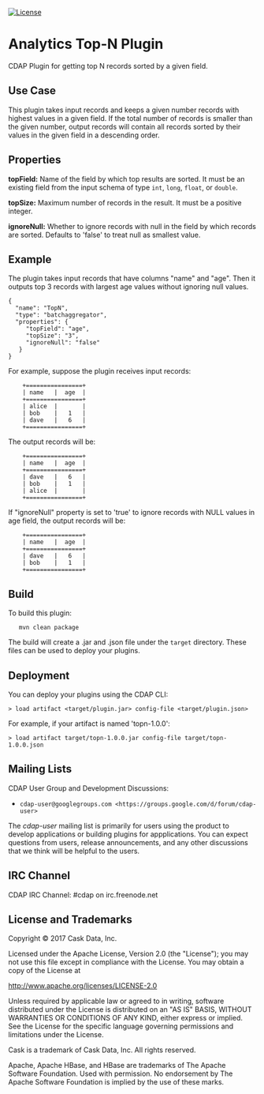 [![License](https://img.shields.io/badge/License-Apache%202.0-blue.svg)](https://opensource.org/licenses/Apache-2.0)

Analytics Top-N Plugin
===================

CDAP Plugin for getting top N records sorted by a given field.

Use Case
--------
This plugin takes input records and keeps a given number records with highest values in a given field. If the total number of records is smaller than the given number, output records will contain all records sorted by their values in the given field in a descending order.

Properties
----------
**topField:** Name of the field by which top results are sorted. It must be an existing field from the input schema of type ``int``, ``long``, ``float``, or ``double``.

**topSize:** Maximum number of records in the result. It must be a positive integer.

**ignoreNull:** Whether to ignore records with null in the field by which records are sorted. Defaults to 'false' to treat null as smallest value.

Example
-------
The plugin takes input records that have columns "name" and "age". Then it outputs top 3 records with largest age values without ignoring null values.

```
{
  "name": "TopN",
  "type": "batchaggregator",
  "properties": {
     "topField": "age",
     "topSize": "3",
     "ignoreNull": "false"
   }
}
```

For example, suppose the plugin receives input records:

```
    +================+
    | name   |  age  |
    +================+
    | alice  |       |
    | bob    |   1   |
    | dave   |   6   |
    +================+
```

The output records will be:

```
    +================+
    | name   |  age  |
    +================+
    | dave   |   6   |
    | bob    |   1   |
    | alice  |       |
    +================+
```

If "ignoreNull" property is set to 'true' to ignore records with NULL values in age field, the output records will be:

```
    +================+
    | name   |  age  |
    +================+
    | dave   |   6   |
    | bob    |   1   |
    +================+
```

Build
-----
To build this plugin:

```
   mvn clean package
```    

The build will create a .jar and .json file under the ``target`` directory.
These files can be used to deploy your plugins.

Deployment
----------
You can deploy your plugins using the CDAP CLI:

    > load artifact <target/plugin.jar> config-file <target/plugin.json>

For example, if your artifact is named 'topn-1.0.0':

    > load artifact target/topn-1.0.0.jar config-file target/topn-1.0.0.json
    
## Mailing Lists

CDAP User Group and Development Discussions:

* `cdap-user@googlegroups.com <https://groups.google.com/d/forum/cdap-user>`

The *cdap-user* mailing list is primarily for users using the product to develop
applications or building plugins for appplications. You can expect questions from 
users, release announcements, and any other discussions that we think will be helpful 
to the users.

## IRC Channel

CDAP IRC Channel: #cdap on irc.freenode.net


## License and Trademarks

Copyright © 2017 Cask Data, Inc.

Licensed under the Apache License, Version 2.0 (the "License"); you may not use this file except
in compliance with the License. You may obtain a copy of the License at

http://www.apache.org/licenses/LICENSE-2.0

Unless required by applicable law or agreed to in writing, software distributed under the 
License is distributed on an "AS IS" BASIS, WITHOUT WARRANTIES OR CONDITIONS OF ANY KIND, 
either express or implied. See the License for the specific language governing permissions 
and limitations under the License.

Cask is a trademark of Cask Data, Inc. All rights reserved.

Apache, Apache HBase, and HBase are trademarks of The Apache Software Foundation. Used with
permission. No endorsement by The Apache Software Foundation is implied by the use of these marks. 